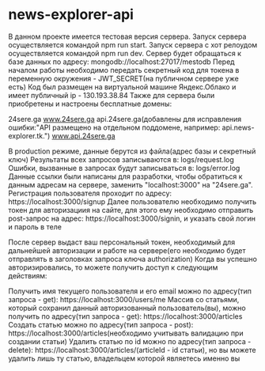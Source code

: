# news-explorer-api

В данном проекте имеется тестовая версия сервера.
Запуск сервера осуществляется командой npm run start.
Запуск сервера c хот релоудом осуществляется командой npm run dev.
Сервер будет обращаться к базе данных по адресу: mongodb://localhost:27017/mestodb
Перед началом работы необходимо передать секретный код для токена в переменную окружения - JWT_SECRET(на публичном сервере уже есть)
Код был размещен на виртуальной машине Яндекс.Облако и имеет публичный ip - 130.193.38.84
Также для сервера были приобретены и настроены бесплатные домены:

24sere.ga
www.24sere.ga
api.24sere.ga(добавлены для исправления ошибки:"API размещено на отдельном поддомене, например: api.news-explorer.tk.")
www.api.24sere.ga


В production режиме, данные берутся из файла(адрес базы и секретный ключ)
Результаты всех запросов записываются в: logs/request.log
Ошибки, вызванные в запросах будут записываться в: logs/error.log
Данные ссылки были написаны для разработки, чтобы обратиться к данным адресам на сервере, заменить "localhost:3000" на "24sere.ga".
Регистрация пользователя проходит по адресу:
https://localhost:3000/signup
Далее пользователю необходимо получить токен для авторизациия на сайте, для этого ему необходимо отправить post-запрос на адрес:
https://localhost:3000/signin, и указать свой логин и пароль в теле 

После сервер выдаст ваш персональный токен, необходимый для дальнейшей авторизации и работе на сервере(его необходимо будет отправлять в заголовках запроса ключа authorization)
Когда вы успешно авторизировались, то можете получить доступ к следующим действиям:

Получить имя текущего пользователя и его email можно по адресу(тип запроса - get):
https://localhost:3000/users/me
Массив со статьями, который сохранил данный авторизованный пользователь(вы), можно получить по адресу(тип запроса - get):
https://localhost:3000/articles
Создать статью можно по адресу(тип запроса - post):
https://localhost:3000/articles(необходимо учитывать валидацию при создании статьи)
Удалить статью по id можно по адресу(тип запроса - delete):
https://localhost:3000/articles/(articleId - id статьи), но вы можете удалить лишь ту статью, владельцем которой являетесь именно вы


